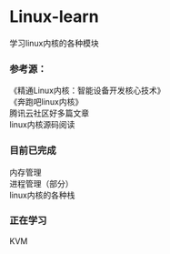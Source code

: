 # Linux-learn  
学习linux内核的各种模块  
  
### 参考源：
《精通Linux内核：智能设备开发核心技术》  
《奔跑吧linux内核》  
腾讯云社区好多篇文章  
linux内核源码阅读  
  
### 目前已完成  
内存管理  
进程管理（部分）  
linux内核的各种栈  
  
### 正在学习  
KVM  
